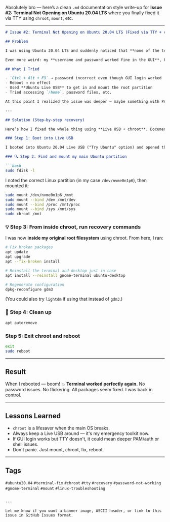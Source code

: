 Absolutely bro — here’s a clean `.md` documentation style write-up for **Issue #2: Terminal Not Opening on Ubuntu 20.04 LTS** where you finally fixed it via TTY using `chroot`, `mount`, etc.

---

````markdown
# Issue #2: Terminal Not Opening on Ubuntu 20.04 LTS (Fixed via TTY + chroot)

## Problem

I was using Ubuntu 20.04 LTS and suddenly noticed that **none of the terminal apps would open**. Clicking the terminal icon just caused a brief flicker — no terminal, no error popup, nothing. But the GUI itself (GNOME desktop) was working fine.

Even more weird: my **username and password worked fine in the GUI**, but when I switched to a TTY session (`Ctrl + Alt + F3`), it **refused to accept my password**.

## What I Tried

- `Ctrl + Alt + F3` → password incorrect even though GUI login worked
- Reboot → no effect
- Used **Ubuntu Live USB** to get in and mount the root partition
- Tried accessing `/home`, password files, etc.

At this point I realized the issue was deeper — maybe something with PAM, login shell, or broken packages. But I couldn't run terminal at all in my main OS.

---

## Solution (Step-by-step recovery)

Here’s how I fixed the whole thing using **Live USB + chroot**. Documenting for future me (and others who get stuck in this weird loop).

### Step 1: Boot into Live USB

I booted into Ubuntu 20.04 Live USB ("Try Ubuntu" option) and opened the **Terminal** from there.

### 🔍 Step 2: Find and mount my main Ubuntu partition

```bash
sudo fdisk -l
````

I noted the correct Linux partition (in my case `/dev/nvme0n1p6`), then mounted it:

```bash
sudo mount /dev/nvme0n1p6 /mnt
sudo mount --bind /dev /mnt/dev
sudo mount --bind /proc /mnt/proc
sudo mount --bind /sys /mnt/sys
sudo chroot /mnt
```

### 💡 Step 3: From inside chroot, run recovery commands

I was now **inside my original root filesystem** using chroot. From here, I ran:

```bash
# Fix broken packages
apt update
apt upgrade
apt --fix-broken install

# Reinstall the terminal and desktop just in case
apt install --reinstall gnome-terminal ubuntu-desktop

# Regenerate configuration
dpkg-reconfigure gdm3
```

(You could also try `lightdm` if using that instead of `gdm3`.)

### 🧹 Step 4: Clean up

```bash
apt autoremove
```

### Step 5: Exit chroot and reboot

```bash
exit
sudo reboot
```

---

## Result

When I rebooted — boom! 💥
**Terminal worked perfectly again.**
No password issues. No flickering. All packages seem fixed. I was back in control.

---

## Lessons Learned

* `chroot` is a lifesaver when the main OS breaks.
* Always keep a Live USB around — it's my emergency toolkit now.
* If GUI login works but TTY doesn't, it could mean deeper PAM/auth or shell issues.
* Don't panic. Just mount, chroot, fix, reboot.

---

## Tags

`#ubuntu20.04` `#terminal-fix` `#chroot` `#tty` `#recovery` `#password-not-working` `#gnome-terminal` `#mount` `#linux-troubleshooting`

```

---

Let me know if you want a banner image, ASCII header, or link to this issue in GitHub Issues format.
```
